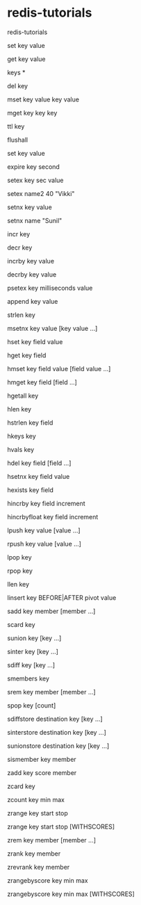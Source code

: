 # redis-tutorials
redis-tutorials

set key value

get key value

keys *

del key

mset key value key value

mget key key key

ttl key

flushall

set key value

expire key second

setex key sec value

setex name2 40 "Vikki"

setnx key value

setnx name "Sunil"



incr key

decr key

incrby key value

decrby key value

psetex key milliseconds value

append key value

strlen key

msetnx key value [key value ...] 


 hset key field value  
 
 hget key field  
 
 hmset key field value [field value ...]
 
 hmget key field [field ...]
 
 hgetall key 
 
 hlen key 
 
 hstrlen key field  
 
 hkeys key 
 
 hvals key 

 hdel key field [field ...]

hsetnx key field value

hexists key field 

hincrby key field increment 
 
hincrbyfloat key field increment  

lpush key value [value ...]

rpush key value [value ...] 

lpop key 

rpop key

llen key

linsert key BEFORE|AFTER pivot value

sadd key member [member ...] 

scard key

sunion key [key ...] 

sinter key [key ...]    

sdiff key [key ...]   

smembers key  

srem key member [member ...]

spop key [count]

sdiffstore destination key [key ...] 

sinterstore destination key [key ...]

sunionstore destination key [key ...]

sismember key member

zadd key score member

zcard key 

zcount key min max 

zrange key start stop

zrange key start stop [WITHSCORES] 

zrem key member [member ...] 

zrank key member 

zrevrank key member

zrangebyscore key min max

zrangebyscore key min max [WITHSCORES]
